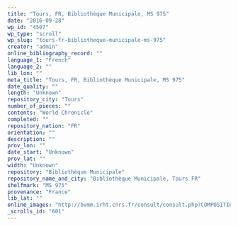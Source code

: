 ```yaml
---
title: "Tours, FR, Bibliothèque Municipale, MS 975"
date: "2016-09-28"
wp_id: "4507"
wp_type: "scroll"
wp_slug: "tours-fr-bibliotheque-municipale-ms-975"
creator: "admin"
online_bibliography_record: ""
language_1: "French"
language_2: ""
lib_lon: ""
meta_title: "Tours, FR, Bibliothèque Municipale, MS 975"
date_quality: ""
length: "Unknown"
repository_city: "Tours"
number_of_pieces: ""
contents: "World Chronicle"
completed: ""
repository_nation: "FR"
orientation: ""
description: ""
prov_lon: ""
date_start: "Unknown"
prov_lat: ""
width: "Unknown"
repository: "Bibliothèque Municipale"
repository_name_and_city: "Bibliothèque Municipale, Tours FR"
shelfmark: "MS 975"
provenance: "France"
lib_lat: ""
online_images: "http://bvmm.irht.cnrs.fr/consult/consult.php?COMPOSITION_ID=2626&corpus=decor"
_scrolls_id: "601"
---
```



